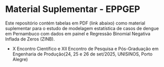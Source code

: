 # Material Suplementar - EPPGEP

Este repositório contém tabelas em PDF (link abaixo) como material suplementar para o estudo de modelagem estatística de casos de dengue em Pernambuco com dados em painel e Regressão Binomial Negativa Inflada de Zeros (ZINB).

* X Encontro Científico e XII Encontro de Pesquisa e Pós-Graduação em Engenharia de Produção(24, 25 e 26 de set/2025, UNISINOS, Porto Alegre)
